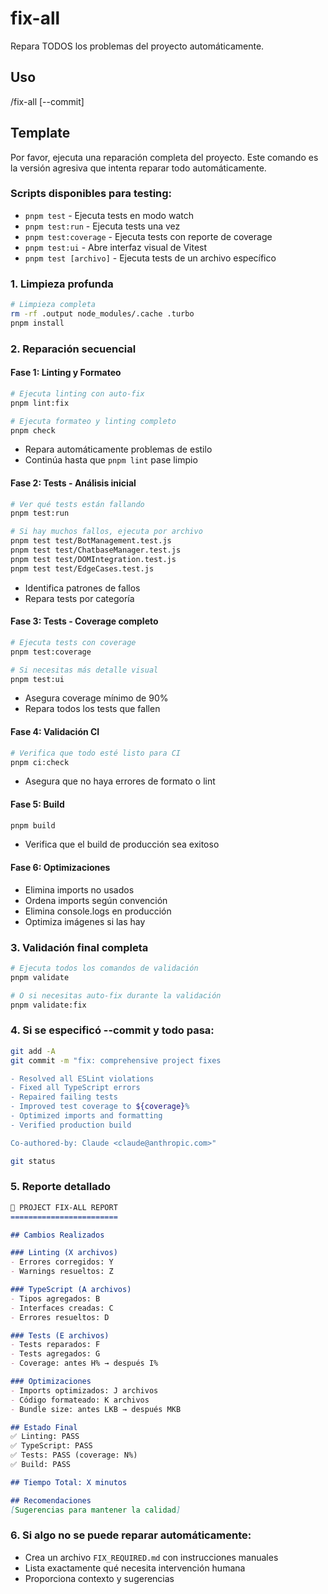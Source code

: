 # fix-all

Repara TODOS los problemas del proyecto automáticamente.

## Uso
/fix-all [--commit]

## Template
Por favor, ejecuta una reparación completa del proyecto. Este comando es la versión agresiva que intenta reparar todo automáticamente.

### Scripts disponibles para testing:
- `pnpm test` - Ejecuta tests en modo watch
- `pnpm test:run` - Ejecuta tests una vez
- `pnpm test:coverage` - Ejecuta tests con reporte de coverage
- `pnpm test:ui` - Abre interfaz visual de Vitest
- `pnpm test [archivo]` - Ejecuta tests de un archivo específico

### 1. Limpieza profunda
```bash
# Limpieza completa
rm -rf .output node_modules/.cache .turbo
pnpm install
```

### 2. Reparación secuencial

<!-- pnpm lint:fix && pnpm test:coverage && pnpm build -->

#### Fase 1: Linting y Formateo
```bash
# Ejecuta linting con auto-fix
pnpm lint:fix

# Ejecuta formateo y linting completo
pnpm check
```
- Repara automáticamente problemas de estilo
- Continúa hasta que `pnpm lint` pase limpio

#### Fase 2: Tests - Análisis inicial
```bash
# Ver qué tests están fallando
pnpm test:run

# Si hay muchos fallos, ejecuta por archivo
pnpm test test/BotManagement.test.js
pnpm test test/ChatbaseManager.test.js
pnpm test test/DOMIntegration.test.js
pnpm test test/EdgeCases.test.js
```
- Identifica patrones de fallos
- Repara tests por categoría

#### Fase 3: Tests - Coverage completo
```bash
# Ejecuta tests con coverage
pnpm test:coverage

# Si necesitas más detalle visual
pnpm test:ui
```
- Asegura coverage mínimo de 90%
- Repara todos los tests que fallen

#### Fase 4: Validación CI
```bash
# Verifica que todo esté listo para CI
pnpm ci:check
```
- Asegura que no haya errores de formato o lint

#### Fase 5: Build
```bash
pnpm build
```
- Verifica que el build de producción sea exitoso

#### Fase 6: Optimizaciones
- Elimina imports no usados
- Ordena imports según convención
- Elimina console.logs en producción
- Optimiza imágenes si las hay

### 3. Validación final completa
```bash
# Ejecuta todos los comandos de validación
pnpm validate

# O si necesitas auto-fix durante la validación
pnpm validate:fix
```

### 4. Si se especificó --commit y todo pasa:
```bash
git add -A
git commit -m "fix: comprehensive project fixes

- Resolved all ESLint violations
- Fixed all TypeScript errors  
- Repaired failing tests
- Improved test coverage to ${coverage}%
- Optimized imports and formatting
- Verified production build

Co-authored-by: Claude <claude@anthropic.com>"

git status
```

### 5. Reporte detallado

```markdown
🔧 PROJECT FIX-ALL REPORT
========================

## Cambios Realizados

### Linting (X archivos)
- Errores corregidos: Y
- Warnings resueltos: Z

### TypeScript (A archivos)
- Tipos agregados: B
- Interfaces creadas: C
- Errores resueltos: D

### Tests (E archivos)
- Tests reparados: F
- Tests agregados: G
- Coverage: antes H% → después I%

### Optimizaciones
- Imports optimizados: J archivos
- Código formateado: K archivos
- Bundle size: antes LKB → después MKB

## Estado Final
✅ Linting: PASS
✅ TypeScript: PASS
✅ Tests: PASS (coverage: N%)
✅ Build: PASS

## Tiempo Total: X minutos

## Recomendaciones
[Sugerencias para mantener la calidad]
```

### 6. Si algo no se puede reparar automáticamente:
- Crea un archivo `FIX_REQUIRED.md` con instrucciones manuales
- Lista exactamente qué necesita intervención humana
- Proporciona contexto y sugerencias
